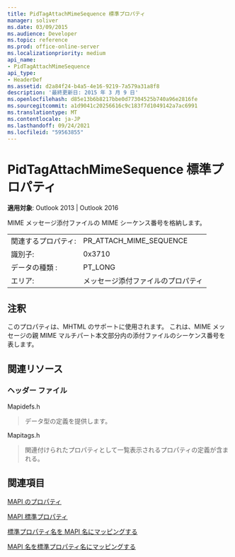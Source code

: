 ```yaml
---
title: PidTagAttachMimeSequence 標準プロパティ
manager: soliver
ms.date: 03/09/2015
ms.audience: Developer
ms.topic: reference
ms.prod: office-online-server
ms.localizationpriority: medium
api_name:
- PidTagAttachMimeSequence
api_type:
- HeaderDef
ms.assetid: d2a84f24-b4a5-4e16-9219-7a579a31a8f8
description: '最終更新日: 2015 年 3 月 9 日'
ms.openlocfilehash: d85e13b6b8217bbe0d77304525b740a96e2816fe
ms.sourcegitcommit: a1d9041c20256616c9c183f7d1049142a7ac6991
ms.translationtype: MT
ms.contentlocale: ja-JP
ms.lasthandoff: 09/24/2021
ms.locfileid: "59563855"
---
```

# <a name="pidtagattachmimesequence-canonical-property"></a>PidTagAttachMimeSequence 標準プロパティ

  
  
**適用対象**: Outlook 2013 | Outlook 2016 
  
MIME メッセージ添付ファイルの MIME シーケンス番号を格納します。
  
|||
|:-----|:-----|
|関連するプロパティ:  <br/> |PR_ATTACH_MIME_SEQUENCE  <br/> |
|識別子:  <br/> |0x3710  <br/> |
|データの種類 :   <br/> |PT_LONG  <br/> |
|エリア:  <br/> |メッセージ添付ファイルのプロパティ  <br/> |
   
## <a name="remarks"></a>注釈

このプロパティは、MHTML のサポートに使用されます。 これは、MIME メッセージの親 MIME マルチパート本文部分内の添付ファイルのシーケンス番号を表します。
  
## <a name="related-resources"></a>関連リソース

### <a name="header-files"></a>ヘッダー ファイル

Mapidefs.h
  
> データ型の定義を提供します。
    
Mapitags.h
  
> 関連付けられたプロパティとして一覧表示されるプロパティの定義が含まれる。
    
## <a name="see-also"></a>関連項目



[MAPI のプロパティ](mapi-properties.md)
  
[MAPI 標準プロパティ](mapi-canonical-properties.md)
  
[標準プロパティ名を MAPI 名にマッピングする](mapping-canonical-property-names-to-mapi-names.md)
  
[MAPI 名を標準プロパティ名にマッピングする](mapping-mapi-names-to-canonical-property-names.md)

